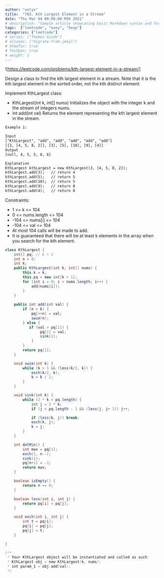 ```yaml
---
author: "volyx"
title:  "703. Kth Largest Element in a Stream"
date: "Thu Mar 04 00:00:00 MSK 2021"
# description: "Sample article showcasing basic Markdown syntax and formatting for HTML elements."
tags:  ["leetcode", "easy", "heap"]
categories: ["leetcode"]
# series: ["Themes Guide"]
# aliases: ["migrate-from-jekyl"]
# ShowToc: true
# TocOpen: true
# weight: 2
---
```


![https://leetcode.com/problems/kth-largest-element-in-a-stream/]

Design a class to find the kth largest element in a stream. Note that it is the kth largest element in the sorted order, not the kth distinct element.

Implement KthLargest class:

- KthLargest(int k, int[] nums) Initializes the object with the integer k and the stream of integers nums.
- int add(int val) Returns the element representing the kth largest element in the stream.

```txt
Example 1:

Input
["KthLargest", "add", "add", "add", "add", "add"]
[[3, [4, 5, 8, 2]], [3], [5], [10], [9], [4]]
Output
[null, 4, 5, 5, 8, 8]

Explanation
KthLargest kthLargest = new KthLargest(3, [4, 5, 8, 2]);
kthLargest.add(3);   // return 4
kthLargest.add(5);   // return 5
kthLargest.add(10);  // return 5
kthLargest.add(9);   // return 8
kthLargest.add(4);   // return 8
```

Constraints:

- 1 <= k <= 104
- 0 <= nums.length <= 104
- -104 <= nums[i] <= 104
- -104 <= val <= 104
- At most 104 calls will be made to add.
- It is guaranteed that there will be at least k elements in the array when you search for the kth element.

```java
class KthLargest {
    int[] pq; // k + 1
    int n = 0;
    int k;
    public KthLargest(int k, int[] nums) {
        this.k = k;
        this.pq = new int[k + 1];
        for (int i = 0; i < nums.length; i++) {
            add(nums[i]);
        }
    }
    
    public int add(int val) {
        if (n < k) {
            pq[++n] = val;
            swim(n);
        } else {
           if (val > pq[1]) {
                pq[1] = val;
                sink(1);
            } 
        }
        return pq[1];
    }

    void swim(int k) {
        while (k > 1 && !less(k/2, k)) {
            exch(k/2, k);
            k = k / 2;
        }
    }

    void sink(int k) {
        while (2 * k < pq.length) {
            int j = 2 * k;
            if (j < pq.length - 1 && !less(j, j+ 1)) j++;

            if (less(k, j)) break;
            exch(k, j);
            k = j;
        }
    }

    int delMin() {
        int max = pq[1];   
        exch(1, n--);
        sink(1);
        pq[n+1] = -1;   
        return max;
    }

    boolean isEmpty() {
        return n == 0;   
    }

    boolean less(int i, int j) {
        return pq[i] < pq[j];
    }

    void exch(int i, int j) {
        int t = pq[i];
        pq[i] = pq[j];
        pq[j] = t;
    }

}

/**
 * Your KthLargest object will be instantiated and called as such:
 * KthLargest obj = new KthLargest(k, nums);
 * int param_1 = obj.add(val);
 */
